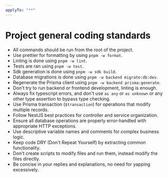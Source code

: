 ```yaml
---
applyTo: "**"
---
```


# Project general coding standards

- All commands should be run from the root of the project.
- Use prettier for formatting by using `pnpm -w format`.
- Linting is done using `pnpm -w lint`.
- Tests are ran using `pnpm -w test`.
- Sdk generation is done using `pnpm -w sdk build`.
- Database migrations is done using `pnpm -w backend migrate:db:dev`.
- Regenerate the Prisma client using `pnpm -w backend prisma:generate`.
- Don't try to run backend or frontend development, linting is enough.
- Always fix typescript errors, and don't use `as any` or `as unknown` or any other type assertion to bypass type checking.
- Use Prisma transaction (`$transaction`) for operations that modify multiple records.
- Follow NestJS best practices for controller and service organization.
- Ensure all database operations are properly error-handled with appropriate HTTP exceptions.
- Use descriptive variable names and comments for complex business logic.
- Keep code DRY (Don't Repeat Yourself) by extracting common functionality.
- Don't create scripts to modify files and run them, instead modify the files directly.
- Be concise in your replies and explanations, no need for yapping excessively.
